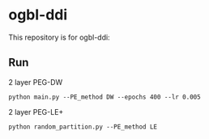 # ogbl-ddi

This repository is for ogbl-ddi:

## Run

2 layer PEG-DW
```
python main.py --PE_method DW --epochs 400 --lr 0.005
```

2 layer PEG-LE+
```
python random_partition.py --PE_method LE
```
